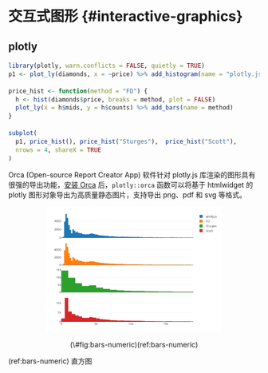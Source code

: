 
# 交互式图形 {#interactive-graphics}

## plotly

```r
library(plotly, warn.conflicts = FALSE, quietly = TRUE)
p1 <- plot_ly(diamonds, x = ~price) %>% add_histogram(name = "plotly.js")

price_hist <- function(method = "FD") {
  h <- hist(diamonds$price, breaks = method, plot = FALSE)
  plot_ly(x = h$mids, y = h$counts) %>% add_bars(name = method)
}

subplot(
  p1, price_hist(), price_hist("Sturges"),  price_hist("Scott"),
  nrows = 4, shareX = TRUE
)
```

Orca (Open-source Report Creator App) 软件针对 plotly.js 库渲染的图形具有很强的导出功能，[安装 Orca](https://github.com/plotly/orca#installation) 后，`plotly::orca` 函数可以将基于 htmlwidget 的 plotly 图形对象导出为高质量静态图片，支持导出 png、pdf 和 svg 等格式。

<div class="figure" style="text-align: center">
<img src="interactives/bars-numeric.svg" alt="(ref:bars-numeric)" width="70%" data-url="/interactives/bars-numeric.html" />
<p class="caption">(\#fig:bars-numeric)(ref:bars-numeric)</p>
</div>

(ref:bars-numeric) 直方图
